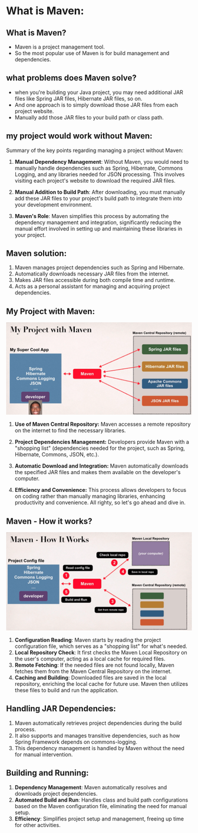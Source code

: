 # What is Maven:
## What is Maven?
- Maven is a project management tool.
- So the most popular use of Maven is for build management and dependencies.

## what problems does Maven solve?
- when you're building your Java project, you may need additional JAR files like Spring JAR files, Hibernate JAR files, so on.
- And one approach is to simply download those JAR files from each project website.
- Manually add those JAR files to your build path or class path.

## my project would work without Maven:
Summary of the key points regarding managing a project without Maven:

1. **Manual Dependency Management**: Without Maven, you would need to manually handle dependencies such as Spring, Hibernate, Commons Logging, and any libraries needed for JSON processing. This involves visiting each project's website to download the required JAR files.

2. **Manual Addition to Build Path**: After downloading, you must manually add these JAR files to your project's build path to integrate them into your development environment.

3. **Maven's Role**: Maven simplifies this process by automating the dependency management and integration, significantly reducing the manual effort involved in setting up and maintaining these libraries in your project.


## Maven solution: 
1. Maven manages project dependencies such as Spring and Hibernate.
2. Automatically downloads necessary JAR files from the internet.
3. Makes JAR files accessible during both compile time and runtime.
4. Acts as a personal assistant for managing and acquiring project dependencies.

## My Project with Maven:
![alt text](<Images/Screenshot from 2024-02-05 15-38-49.png>)
1. **Use of Maven Central Repository:** Maven accesses a remote repository on the internet to find the necessary libraries.

2. **Project Dependencies Management:** Developers provide Maven with a "shopping list" (dependencies needed for the project, such as Spring, Hibernate, Commons, JSON, etc.).

3. **Automatic Download and Integration:** Maven automatically downloads the specified JAR files and makes them available on the developer's computer.

4. **Efficiency and Convenience:** This process allows developers to focus on coding rather than manually managing libraries, enhancing productivity and convenience.
All righty, so let's go ahead and dive in.

## Maven - How it works?
![alt text](<Images/Screenshot from 2024-02-05 16-41-39.png>)
1. **Configuration Reading**: Maven starts by reading the project configuration file, which serves as a "shopping list" for what's needed.
2. **Local Repository Check**: It first checks the Maven Local Repository on the user's computer, acting as a local cache for required files.
3. **Remote Fetching**: If the needed files are not found locally, Maven fetches them from the Maven Central Repository on the internet.
4. **Caching and Building**: Downloaded files are saved in the local repository, enriching the local cache for future use. Maven then utilizes these files to build and run the application.

## Handling JAR Dependencies:
1. Maven automatically retrieves project dependencies during the build process.
2. It also supports and manages transitive dependencies, such as how Spring Framework depends on commons-logging.
3. This dependency management is handled by Maven without the need for manual intervention.

## Building and Running:
1. **Dependency Management**: Maven automatically resolves and downloads project dependencies.
2. **Automated Build and Run**: Handles class and build path configurations based on the Maven configuration file, eliminating the need for manual setup.
3. **Efficiency**: Simplifies project setup and management, freeing up time for other activities.
